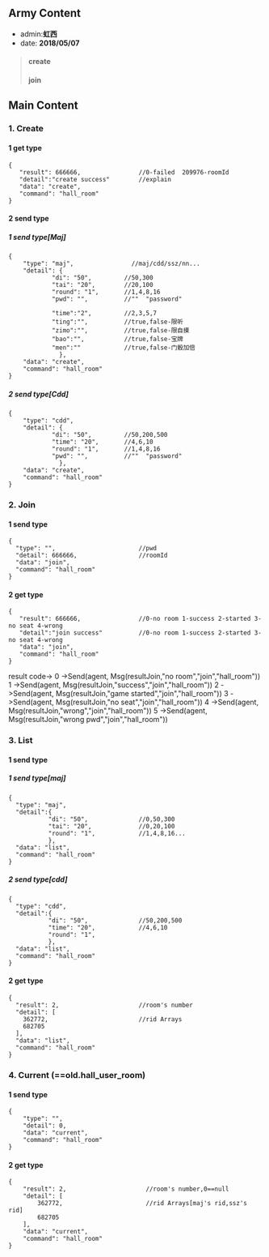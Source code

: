 ## Army Content
+ admin:**虹西**
+ date: **2018/05/07**

> #### create
> #### join


## Main Content

### 1. Create
#### 1 get type
    {
       "result": 666666,                //0-failed  209976-roomId
       "detail":"create success"        //explain
       "data": "create",
       "command": "hall_room"           
    }

#### 2 send type
##### 1 send type[Maj]
    {
        "type": "maj",                //maj/cdd/ssz/nn...             
        "detail": {
                "di": "50",         //50,300
                "tai": "20",        //20,100
                "round": "1",       //1,4,8,16
                "pwd": "",          //""  "password"
                
                "time":"2",         //2,3,5,7                
                "ting":"",          //true,false-限听
                "zimo":"",          //true,false-限自摸
                "bao":"",           //true,false-宝牌
                "men":""            //true,false-门骰加倍
                  },
        "data": "create",
        "command": "hall_room"
    }

##### 2 send type[Cdd]
    {
        "type": "cdd",             
        "detail": {
                "di": "50",         //50,200,500
                "time": "20",       //4,6,10
                "round": "1",       //1,4,8,16
                "pwd": "",          //""  "password"
                  },
        "data": "create",
        "command": "hall_room"
    }


### 2. Join
#### 1 send type
    {
      "type": "",                       //pwd
      "detail": 666666,                 //roomId
      "data": "join",
      "command": "hall_room"
    }

#### 2 get type
    {
       "result": 666666,                //0-no room 1-success 2-started 3-no seat 4-wrong
       "detail":"join success"          //0-no room 1-success 2-started 3-no seat 4-wrong
       "data": "join",                  
       "command": "hall_room"
    }
result code->
0       ->Send(agent, Msg(resultJoin,"no room","join","hall_room"))
1       ->Send(agent, Msg(resultJoin,"success","join","hall_room"))
2       ->Send(agent, Msg(resultJoin,"game started","join","hall_room"))
3       ->Send(agent, Msg(resultJoin,"no seat","join","hall_room"))
4       ->Send(agent, Msg(resultJoin,"wrong","join","hall_room"))
5       ->Send(agent, Msg(resultJoin,"wrong pwd","join","hall_room"))

### 3. List
#### 1 send type
##### 1 send type[maj]
    {
      "type": "maj",                                
      "detail":{
               "di": "50",              //0,50,300       
               "tai": "20",             //0,20,100
               "round": "1",            //1,4,8,16...
               },
      "data": "list",
      "command": "hall_room"
    }
##### 2 send type[cdd]
    {
      "type": "cdd",                                
      "detail":{
               "di": "50",              //50,200,500       
               "time": "20",            //4,6,10
               "round": "1",       
               },
      "data": "list",
      "command": "hall_room"
    }    
    
#### 2 get type
    {
      "result": 2,                      //room's number
      "detail": [
        362772,                         //rid Arrays
        682705
      ],
      "data": "list",
      "command": "hall_room"
    }

### 4. Current  (==old.hall_user_room)
#### 1 send type
    {
        "type": "",
        "detail": 0,
        "data": "current",
        "command": "hall_room"
    }
#### 2 get type
    {
        "result": 2,                      //room's number,0==null
        "detail": [
            362772,                       //rid Arrays[maj's rid,ssz's rid]
            682705
        ],
        "data": "current",
        "command": "hall_room"
    }
